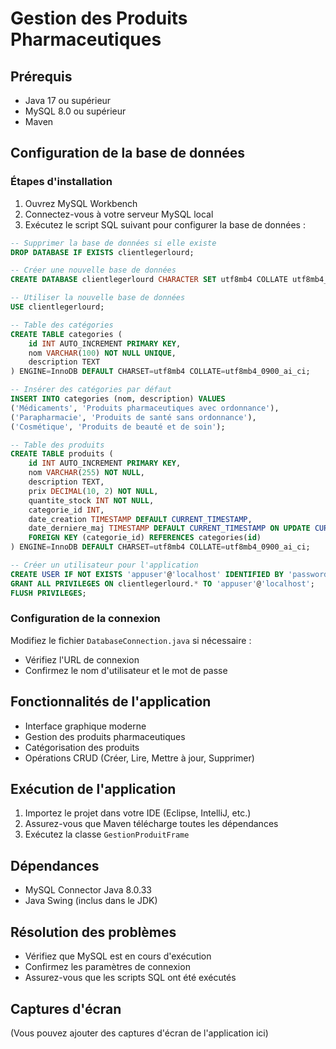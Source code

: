 # Gestion des Produits Pharmaceutiques

## Prérequis
- Java 17 ou supérieur
- MySQL 8.0 ou supérieur
- Maven

## Configuration de la base de données

### Étapes d'installation

1. Ouvrez MySQL Workbench
2. Connectez-vous à votre serveur MySQL local
3. Exécutez le script SQL suivant pour configurer la base de données :

```sql
-- Supprimer la base de données si elle existe
DROP DATABASE IF EXISTS clientlegerlourd;

-- Créer une nouvelle base de données
CREATE DATABASE clientlegerlourd CHARACTER SET utf8mb4 COLLATE utf8mb4_0900_ai_ci;

-- Utiliser la nouvelle base de données
USE clientlegerlourd;

-- Table des catégories
CREATE TABLE categories (
    id INT AUTO_INCREMENT PRIMARY KEY,
    nom VARCHAR(100) NOT NULL UNIQUE,
    description TEXT
) ENGINE=InnoDB DEFAULT CHARSET=utf8mb4 COLLATE=utf8mb4_0900_ai_ci;

-- Insérer des catégories par défaut
INSERT INTO categories (nom, description) VALUES 
('Médicaments', 'Produits pharmaceutiques avec ordonnance'),
('Parapharmacie', 'Produits de santé sans ordonnance'),
('Cosmétique', 'Produits de beauté et de soin');

-- Table des produits
CREATE TABLE produits (
    id INT AUTO_INCREMENT PRIMARY KEY,
    nom VARCHAR(255) NOT NULL,
    description TEXT,
    prix DECIMAL(10, 2) NOT NULL,
    quantite_stock INT NOT NULL,
    categorie_id INT,
    date_creation TIMESTAMP DEFAULT CURRENT_TIMESTAMP,
    date_derniere_maj TIMESTAMP DEFAULT CURRENT_TIMESTAMP ON UPDATE CURRENT_TIMESTAMP,
    FOREIGN KEY (categorie_id) REFERENCES categories(id)
) ENGINE=InnoDB DEFAULT CHARSET=utf8mb4 COLLATE=utf8mb4_0900_ai_ci;

-- Créer un utilisateur pour l'application
CREATE USER IF NOT EXISTS 'appuser'@'localhost' IDENTIFIED BY 'password123';
GRANT ALL PRIVILEGES ON clientlegerlourd.* TO 'appuser'@'localhost';
FLUSH PRIVILEGES;
```

### Configuration de la connexion

Modifiez le fichier `DatabaseConnection.java` si nécessaire :
- Vérifiez l'URL de connexion
- Confirmez le nom d'utilisateur et le mot de passe

## Fonctionnalités de l'application

- Interface graphique moderne
- Gestion des produits pharmaceutiques
- Catégorisation des produits
- Opérations CRUD (Créer, Lire, Mettre à jour, Supprimer)

## Exécution de l'application

1. Importez le projet dans votre IDE (Eclipse, IntelliJ, etc.)
2. Assurez-vous que Maven télécharge toutes les dépendances
3. Exécutez la classe `GestionProduitFrame`

## Dépendances
- MySQL Connector Java 8.0.33
- Java Swing (inclus dans le JDK)

## Résolution des problèmes
- Vérifiez que MySQL est en cours d'exécution
- Confirmez les paramètres de connexion
- Assurez-vous que les scripts SQL ont été exécutés

## Captures d'écran
(Vous pouvez ajouter des captures d'écran de l'application ici)
